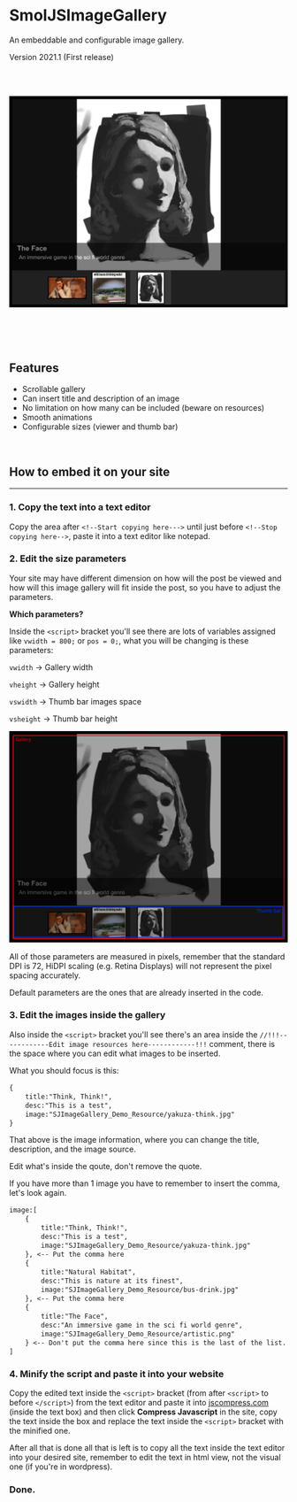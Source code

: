 # SmolJSImageGallery

An embeddable and configurable image gallery.

Version 2021.1 (First release)

<br />
<br />

![SmolJSImageGallery](SJImageGallery_Demo_Resource/about.png)

<br />
<br />
<br />

## Features
* Scrollable gallery
* Can insert title and description of an image
* No limitation on how many can be included (beware on resources)
* Smooth animations
* Configurable sizes (viewer and thumb bar)

<br />

## How to embed it on your site
---

### 1. Copy the text into a text editor
Copy the area after `<!--Start copying here--->` until just before `<!--Stop copying here-->`, paste it into a text editor like notepad.

### 2. Edit the size parameters
Your site may have different dimension on how will the post be viewed and how will this image gallery will fit inside the post, so you have to adjust the parameters.

**Which parameters?**

Inside the `<script>` bracket you'll see there are lots of variables assigned like `vwidth = 800;` or `pos = 0;`, what you will be changing is these parameters:

`vwidth` -> Gallery width

`vheight` -> Gallery height

`vswidth` -> Thumb bar images space

`vsheight` -> Thumb bar height

![What to size](SJImageGallery_Demo_Resource/details.png)

All of those parameters are measured in pixels, remember that the standard DPI is 72, HiDPI scaling (e.g. Retina Displays) will not represent the pixel spacing accurately.

Default parameters are the ones that are already inserted in the code.

### 3. Edit the images inside the gallery
Also inside the `<script>` bracket you'll see there's an area inside the `//!!!------------Edit image resources here------------!!!` comment, there is the space where you can edit what images to be inserted.

What you should focus is this:

```
{
    title:"Think, Think!",
    desc:"This is a test",
    image:"SJImageGallery_Demo_Resource/yakuza-think.jpg"
}
```
That above is the image information, where you can change the title, description, and the image source.

Edit what's inside the qoute, don't remove the quote.

If you have more than 1 image you have to remember to insert the comma, let's look again.

```
image:[
    {
        title:"Think, Think!",
        desc:"This is a test",
        image:"SJImageGallery_Demo_Resource/yakuza-think.jpg"
    }, <-- Put the comma here
    {
        title:"Natural Habitat",
        desc:"This is nature at its finest",
        image:"SJImageGallery_Demo_Resource/bus-drink.jpg"
    }, <-- Put the comma here
    {
        title:"The Face",
        desc:"An immersive game in the sci fi world genre",
        image:"SJImageGallery_Demo_Resource/artistic.png"
    } <-- Don't put the comma here since this is the last of the list.
]
```

### 4. Minify the script and paste it into your website
Copy the edited text inside the `<script>` bracket (from after `<script>` to before `</script>`) from the text editor and paste it into [jscompress.com](https://jscompress.com/) (inside the text box) and then click **Compress Javascript** in the site, copy the text inside the box and replace the text inside the `<script>` bracket with the minified one.

After all that is done all that is left is to copy all the text inside the text editor into your desired site, remember to edit the text in html view, not the visual one (if you're in wordpress).

### Done.